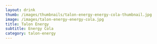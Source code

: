 ```yaml
---
layout: drink
thumb: /images/thumbnails/talon-energy-energy-cola-thumbnail.jpg
image: /images/talon-energy-energy-cola.jpg
title: Talon Energy
subtitle: Energy Cola
category: talon-energy
---
```


